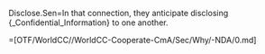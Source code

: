 Disclose.Sen=In that connection, they anticipate disclosing {_Confidential_Information} to one another.

=[OTF/WorldCC//WorldCC-Cooperate-CmA/Sec/Why/-NDA/0.md]
